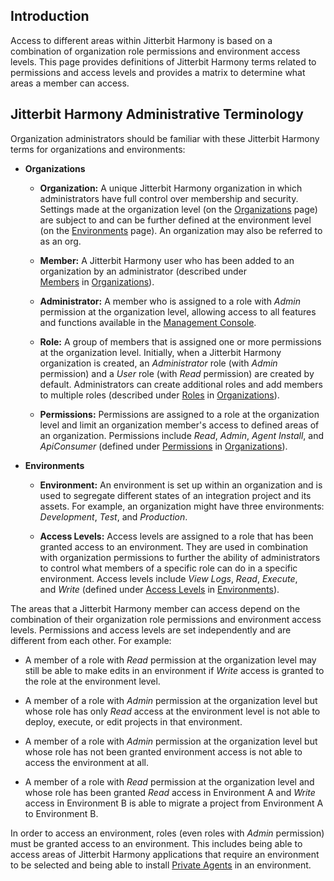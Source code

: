[//]: # (Jitterbit Harmony Permissions and Access)

## Introduction

Access to different areas within Jitterbit Harmony is based on a
combination of organization role permissions and environment access
levels. This page provides definitions of Jitterbit Harmony terms
related to permissions and access levels and provides a matrix to
determine what areas a member can access.


## Jitterbit Harmony Administrative Terminology

Organization administrators should be familiar with these Jitterbit
Harmony terms for organizations and environments:

-   **Organizations**

    -   **Organization:** A unique Jitterbit Harmony organization in
        which administrators have full control over membership and
        security. Settings made at the organization level (on the
        [Organizations](https://success.jitterbit.com/display/DOC/Organizations) page) are subject to
        and can be further defined at the environment level (on
        the [Environments](https://success.jitterbit.com/display/DOC/Environments) page). An
        organization may also be referred to as an org.

    -   **Member:** A Jitterbit Harmony user who has been added to an
        organization by an administrator (described under
        [Members](https://success.jitterbit.com/display/DOC/Organizations#Organizations-members) in [Organizations](https://success.jitterbit.com/display/DOC/Organizations)).

    -   **Administrator:** A member who is assigned to a role with
        *Admin* permission at the organization level, allowing access to
        all features and functions available in the [Management
        Console](https://success.jitterbit.com/display/DOC/Management+Console).

    -   **Role:** A group of members that is assigned one or more
        permissions at the organization level. Initially, when a
        Jitterbit Harmony organization is created, an *Administrator*
        role (with *Admin* permission) and a *User* role (with *Read*
        permission) are created by default. Administrators can create
        additional roles and add members to multiple roles (described
        under
        [Roles](https://success.jitterbit.com/display/DOC/Organizations#Organizations-roles) in [Organizations](https://success.jitterbit.com/display/DOC/Organizations)).

    -   **Permissions:** Permissions are assigned to a role at the
        organization level and limit an organization member's access to
        defined areas of an organization. Permissions include *Read*,
        *Admin*, *Agent Install*, and *ApiConsumer* (defined under
        [Permissions](https://success.jitterbit.com/display/DOC/Organizations#Organizations-permissions) in [Organizations](https://success.jitterbit.com/display/DOC/Organizations)).

-   **Environments**

    -    **Environment:** An environment is set up within an
        organization and is used to segregate different states of an
        integration project and its assets. For example, an organization
        might have three environments: *Development*, *Test*, and
        *Production*.

    -   **Access Levels:** Access levels are assigned to a role that has
        been granted access to an environment. They are used in
        combination with organization permissions to further the ability
        of administrators to control what members of a specific role can
        do in a specific environment. Access levels include *View Logs*,
        *Read*, *Execute*, and *Write* (defined under [Access
        Levels](https://success.jitterbit.com/display/DOC/Environments#Environments-access-levels) in
        [Environments](https://success.jitterbit.com/display/DOC/Environments)).

The areas that a Jitterbit Harmony member can access depend on the
combination of their organization role permissions and environment
access levels. Permissions and access levels are set independently and
are different from each other. For example:

-   A member of a role with *Read* permission at the organization level
    may still be able to make edits in an environment if *Write* access
    is granted to the role at the environment level.

-   A member of a role with *Admin* permission at the organization level
    but whose role has only *Read* access at the environment level is
    not able to deploy, execute, or edit projects in that environment.

-   A member of a role with *Admin* permission at the organization level
    but whose role has not been granted environment access is not able
    to access the environment at all.

-   A member of a role with *Read* permission at the organization level
    and whose role has been granted *Read* access in Environment A and
    *Write* access in Environment B is able to migrate a project from
    Environment A to Environment B.

In order to access an environment, roles (even roles with *Admin*
permission) must be granted access to an environment. This includes
being able to access areas of Jitterbit Harmony applications that
require an environment to be selected and being able to install [Private
Agents](https://success.jitterbit.com/display/DOC/Private+Agents) in an environment.
